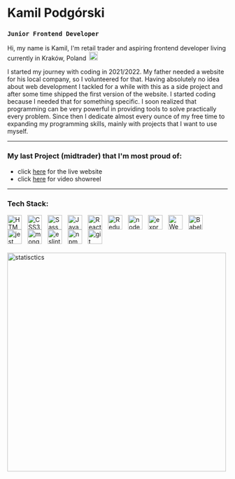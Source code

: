 # Kamil Podgórski

### **`Junior Frontend Developer`**

Hi, my name is Kamil, I'm retail trader and aspiring frontend developer living currently in Kraków, Poland <img style="display: inline-block; margin-left: 3px" width="20px" src="https://upload.wikimedia.org/wikipedia/en/1/12/Flag_of_Poland.svg">

I started my journey with coding in 2021/2022. My father needed a website for his local company, so I volunteered for that. Having absolutely no idea about web development I tackled for a while with this as a side project and after some time shipped the first version of the website. I started coding because I needed that for something specific. I soon realized that programming can be very powerful in providing tools to solve practically every problem. Since then I dedicate almost every ounce of my free time to expanding my programming skills, mainly with projects that I want to use myself.

---

### My last Project (midtrader) that I'm most proud of:

- click <a href="https://midtrader.fly.dev/">here</a> for the live website
- click <a href="https://midtrader.fly.dev/">here</a> for video showreel

---

### Tech Stack:

<img align="left" alt="HTML5" title="HTML5" width="33px" style="padding-right:10px" src="https://cdn.jsdelivr.net/gh/devicons/devicon/icons/html5/html5-original.svg"/>
<img display="inline-block" align="left" alt="CSS3" title="CSS3" width="33px" style="padding-right:10px" src="https://cdn.jsdelivr.net/gh/devicons/devicon/icons/css3/css3-original.svg" />
<img align="left" alt="Sass" title="Sass" width="33px" style="padding-right:10px" src="https://cdn.jsdelivr.net/gh/devicons/devicon/icons/sass/sass-original.svg">
<img align="left" alt="JavaScript" title="JavaScript" width="33px" style="padding-right:10px" src="https://cdn.jsdelivr.net/gh/devicons/devicon/icons/javascript/javascript-original.svg">
<img align="left" alt="React" title="React" width="33px" style="padding-right:10px" src="https://cdn.jsdelivr.net/gh/devicons/devicon/icons/react/react-original.svg">
<img align="left" alt="Redux" title="Redux" width="33px" style="padding-right:10px" src="https://cdn.jsdelivr.net/gh/devicons/devicon/icons/redux/redux-original.svg" >
<img align="left" alt="node.js" title="node.js" width="33px" style="padding-right:10px" src="https://cdn.jsdelivr.net/gh/devicons/devicon/icons/nodejs/nodejs-original.svg">
<img align="left" alt="express.js" title="express.js" width="33px" style="padding-right:10px" src="https://cdn.jsdelivr.net/gh/devicons/devicon/icons/express/express-original.svg">
<img align="left" alt="Webpack" title="Webpack" width="33px" style="padding-right:10px" src="https://cdn.jsdelivr.net/gh/devicons/devicon/icons/webpack/webpack-original.svg">
<img align="left" alt="Babel" title="Babel" width="33px" style="padding-right:10px"  src="https://cdn.jsdelivr.net/gh/devicons/devicon/icons/babel/babel-original.svg">
<img align="left" alt="jest" title="jest" width="33px" style="padding-right:10px" src="https://cdn.jsdelivr.net/gh/devicons/devicon/icons/jest/jest-plain.svg">
<img align="left" alt="mongo db" title="mongo db" width="33px" style="padding-right:10px" src="https://cdn.jsdelivr.net/gh/devicons/devicon/icons/mongodb/mongodb-original.svg" >
<img align="left" alt="eslint" title="eslint" width="33px" style="padding-right:10px" src="https://cdn.jsdelivr.net/gh/devicons/devicon/icons/eslint/eslint-original.svg">
<img align="left" alt="npm" title="npm" width="33px" style="padding-right:10px" src="https://cdn.jsdelivr.net/gh/devicons/devicon/icons/npm/npm-original-wordmark.svg">
<img align="left" alt="git" title="git" width="33px" style="padding-right:10px" src="https://cdn.jsdelivr.net/gh/devicons/devicon/icons/git/git-original.svg"/>

<br />
<br />
<br />

<img align="left" title="statisctics" style="margin-top:20px" width="500px" src="https://github-readme-stats.vercel.app/api/top-langs/?username=kamilp522&layout=compact&hide=php">
